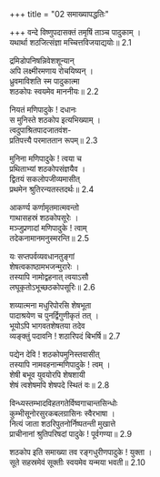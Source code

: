 +++
title = "02 समाख्यापद्धतिः"

+++
वन्दे विष्णुपदासक्तं तमृषिं ताञ्च पादुकाम् ।  
यथार्था शठजित्संज्ञा मच्चित्तविजयाद्ययोः॥ 2.1

द्रमिडोपनिषन्निवेशशून्यान्  
अपि लक्ष्मीरमणाय रोचयिष्यन् ।  
ध्रुवमाविशति स्म पादुकात्मा  
शठकोपः स्वयमेव माननीयः॥ 2.2

नियतं मणिपादुके ! दधानः  
स मुनिस्ते शठकोप इत्यभिख्याम् ।  
त्वदुपाश्रितपादजातवंश-  
प्रतिपत्त्यै परमाततान रूपम्॥ 2.3

मुनिना मणिपादुके ! त्वया च  
प्रथिताभ्यां शठकोपसंज्ञयैव ।  
द्वितयं सकलोपजीव्यमासीत्  
प्रथमेन श्रुतिरन्यतस्तदर्थः॥ 2.4

आकर्ण्य कर्णामृतमात्मवन्तो  
गाथासहस्रं शठकोपसूरेः ।  
मञ्जुप्रणादां मणिपादुके ! त्वाम्  
तदेकनामानमनुस्मरन्ति॥ 2.5

यः सप्तपर्वव्यवधानतुङ्गां  
शेषत्वकाष्ठामभजन्मुरारेः ।  
तस्यापि नामोद्वहनात् त्वयाऽसौ  
लघूकृतोऽभूच्छठकोपसूरिः॥ 2.6

शय्यात्मना मधुरिपोरसि शेषभूता  
पादाश्रयेण च पुनर्द्विगुणीकृतं तत् ।  
भूयोऽपि भागवतशेषतया तदेव  
व्यङ्क्तुं पदावनि ! शठारिपदं बिभर्षि॥ 2.7

पद्येन देवि ! शठकोपमुनिस्तवासीत्  
तस्यापि नामवहनान्मणिपादुके ! त्वम् ।  
शेषी बभूव युवयोरपि शेषशायी  
शेषं त्वशेषमपि शेषपदे स्थितं वः॥ 2.8

विन्ध्यस्तम्भादविहतगतेर्विष्वगाचान्तसिन्धोः  
कुम्भीसूनोरसुरकबलग्रासिनः स्वैरभाषा ।  
नित्यं जाता शठरिपुतनोर्निष्पतन्ती मुखात्ते  
प्राचीनानां श्रुतिपरिषदां पादुके ! पूर्वगण्या॥ 2.9

शठकोप इति समाख्या तव रङ्गधुरीणपादुके ! युक्ता ।  
सूते सहस्रमेवं सूक्तीः स्वयमेव यन्मया भवती॥ 2.10

